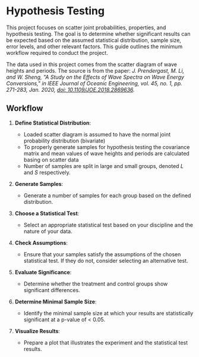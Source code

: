 # Hypothesis Testing

This project focuses on scatter joint probabilities, properties, and hypothesis testing. The goal is to determine whether significant results can be expected based on the assumed statistical distribution, sample size, error levels, and other relevant factors. This guide outlines the minimum workflow required to conduct the project.

The data used in this project comes from the scatter diagram of wave heights and periods. The source is from the paper: *J. Prendergast, M. Li, and W. Sheng, "A Study on the Effects of Wave Spectra on Wave Energy Conversions," in IEEE Journal of Oceanic Engineering, vol. 45, no. 1, pp. 271-283, Jan. 2020, [doi: 10.1109/JOE.2018.2869636](https://doi.org/10.1109/JOE.2018.2869636).*

## Workflow

1. **Define Statistical Distribution**:
    - Loaded scatter diagram is assumed to have the normal joint probability distribution (bivariate)
    - To properly generate samples for hypothesis testing the covariance matrix and mean values of wave heights and periods are calculated basing on scatter data
    - Number of samples are split in large and small groups, denoted *L* and *S* respectively.

2. **Generate Samples**:
    - Generate a number of samples for each group based on the defined distribution.

3. **Choose a Statistical Test**:
    - Select an appropriate statistical test based on your discipline and the nature of your data.

4. **Check Assumptions**:
    - Ensure that your samples satisfy the assumptions of the chosen statistical test. If they do not, consider selecting an alternative test.

5. **Evaluate Significance**:
    - Determine whether the treatment and control groups show significant differences.

6. **Determine Minimal Sample Size**:
    - Identify the minimal sample size at which your results are statistically significant at a p-value of < 0.05.

7. **Visualize Results**:
    - Prepare a plot that illustrates the experiment and the statistical test results.
